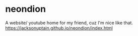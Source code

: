 # neondion
A website/ youtube home for my friend, cuz I'm nice like that.
https://jacksonuptain.github.io/neondion/index.html
